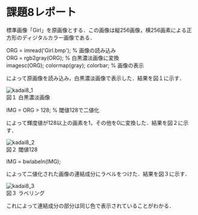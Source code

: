 # 課題8レポート　　
標準画像「Girl」を原画像とする．この画像は縦256画像，横256画素による正方形のディジタルカラー画像である．

ORG = imread('Girl.bmp'); % 画像の読み込み  
ORG = rgb2gray(ORG); % 白黒濃淡画像に変換  
imagesc(ORG); colormap(gray); colorbar; % 画像の表示  

によって原画像を読み込み，白黒濃淡画像で表示した．結果を図１に示す．

![kadai8_1](https://github.com/dolphinhardcore/kadai/blob/master/image/kadai8_1.png)  
図１ 白黒濃淡画像

IMG = ORG > 128; % 閾値128で二値化

によって輝度値が128以上の画素を1，その他を0に変換した．結果を図２に示す． 

![kadai8_2](https://github.com/dolphinhardcore/kadai/blob/master/image/kadai8_2.png)  
図２ 閾値128

IMG = bwlabeln(IMG);

によって二値化された画像の連結成分にラベルをつけた．結果を図３に示す．  

![kadai8_3](https://github.com/dolphinhardcore/kadai/blob/master/image/kadai8_3.png)  
図３ ラベリング

これによって連結成分の部分は同じ色で表示されていることがわかる．
